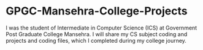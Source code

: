 # GPGC-Mansehra-College-Projects
I was the student of Intermediate in Computer Science (ICS) at Government Post Graduate College Mansehra. I will share my CS subject coding and projects and coding files, which I completed during my college journey.
